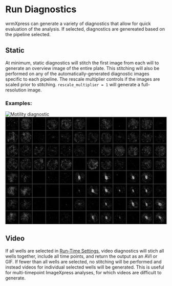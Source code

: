 # Run Diagnostics

wrmXpress can generate a variety of diagnostics that allow for quick evaluation of the analysis. If selected, diagnostics are genereated based on the pipeline selected.

## Static

At minimum, static diagnostics will stitch the first image from each will to generate an overview image of the entire plate. This stitching will also be performed on any of the automatically-generated diagnostic images specific to each pipeline. The rescale multiplier controls if the images are scaled prior to stitching. `rescale_multiplier = 1` will generate a full-resolution image.

### Examples:

![Motility diagnostic](img/flow_dx.png)
![Fecundity diagnostic](img/fecundity.png)

## Video

If all wells are selected in [Run-Time Settings](run_time.md), video diagnostics will stich all wells together, include all time points, and return the output as an AVI or GIF. If fewer than all wells are selected, no stitching will be performed and instead videos for individual selected wells will be generated. This is useful for multi-timepoint ImageXpress analyses, for which videos are difficult to generate.